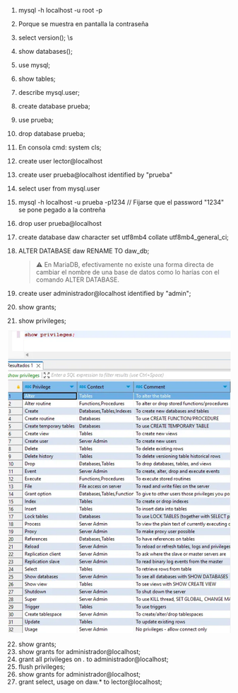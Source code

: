 1. mysql -h localhost -u root -p
2. Porque se muestra en pantalla la contraseña
3. select version();
   \s
4. show databases();
5. use mysql;
6. show tables;
7. describe mysql.user;
8. create database prueba;
9. use prueba;
10. drop database prueba;
11. En consola cmd:
   system cls;



12. create user lector@localhost
13. create user prueba@localhost identified by "prueba"
14. select user from mysql.user
15. mysql -h localhost -u prueba -p1234  // Fijarse que el password "1234" se pone pegado a la contreña
16. drop user prueba@localhost
17. create database daw character set utf8mb4 collate utf8mb4_general_ci;
18. ALTER DATABASE daw RENAME TO daw_db;
    >⚠️ En MariaDB, efectivamente no existe una forma directa de cambiar el nombre de una base de datos como lo harías con el comando ALTER DATABASE.
19. create user administrador@localhost identified by "admin";
20. show grants;
21. show privileges;

![Comando show privileges](./show-privileges.webp)

22. show grants;
23. show grants for administrador@localhost;
24. grant all privileges on *.* to administrador@localhost;
25. flush privileges;
26. show grants for administrador@localhost;
27. grant select, usage on daw.* to lector@localhost;